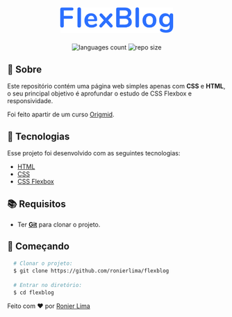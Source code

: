 <h1 align="center">
    <img alt="FlexBlog" title="Flexblog" src=".docs/header.png" width="260px"/>
</h1>

<p align="center">
 <img alt="languages count" src="https://img.shields.io/github/languages/count/ronierlima/flexblog?color=2c70ff"/>

  <img alt="repo size" src="https://img.shields.io/github/repo-size/ronierlima/flexblog?color=2c70ff">
</p>

## :page_with_curl: Sobre 

Este repositório contém uma página web simples apenas com **CSS** e **HTML**, o seu principal objetivo é aprofundar o estudo de CSS Flexbox e responsividade.

Foi feito apartir de um curso [Origmid](https://www.origamid.com/).

## :hammer: Tecnologias
Esse projeto foi desenvolvido com as seguintes tecnologias:

- [HTML](https://www.w3schools.com/css/)
- [CSS](https://www.w3schools.com/html/)
- [CSS Flexbox](https://www.w3schools.com/css/css3_flexbox.asp)

## :books: Requisitos
- Ter [**Git**](https://git-scm.com/) para clonar o projeto.

## :rocket: Começando
``` bash
  # Clonar o projeto:
  $ git clone https://github.com/ronierlima/flexblog

  # Entrar no diretório:
  $ cd flexblog
```

Feito com ❤️ por [Ronier Lima](https://github.com/ronierlima)
